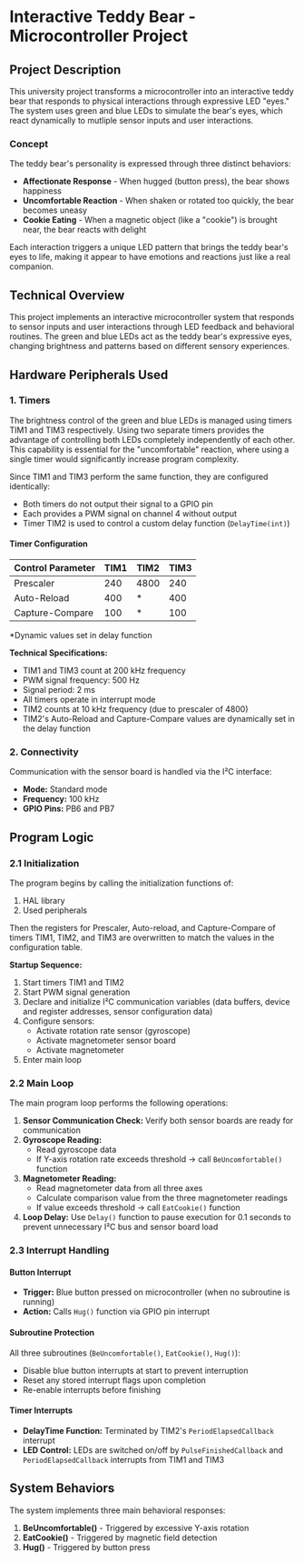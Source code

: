 # Interactive Teddy Bear - Microcontroller Project
## Project Description

This university project transforms a microcontroller into an interactive teddy bear that responds to physical interactions through expressive LED "eyes." The system uses green and blue LEDs to simulate the bear's eyes, which react dynamically to mutliple sensor inputs and user interactions.

### Concept

The teddy bear's personality is expressed through three distinct behaviors:
- **Affectionate Response** - When hugged (button press), the bear shows happiness
- **Uncomfortable Reaction** - When shaken or rotated too quickly, the bear becomes uneasy
- **Cookie Eating** - When a magnetic object (like a "cookie") is brought near, the bear reacts with delight

Each interaction triggers a unique LED pattern that brings the teddy bear's eyes to life, making it appear to have emotions and reactions just like a real companion.

## Technical Overview

This project implements an interactive microcontroller system that responds to sensor inputs and user interactions through LED feedback and behavioral routines. The green and blue LEDs act as the teddy bear's expressive eyes, changing brightness and patterns based on different sensory experiences.

## Hardware Peripherals Used

### 1. Timers

The brightness control of the green and blue LEDs is managed using timers TIM1 and TIM3 respectively. Using two separate timers provides the advantage of controlling both LEDs completely independently of each other. This capability is essential for the "uncomfortable" reaction, where using a single timer would significantly increase program complexity.

Since TIM1 and TIM3 perform the same function, they are configured identically:
- Both timers do not output their signal to a GPIO pin
- Each provides a PWM signal on channel 4 without output
- Timer TIM2 is used to control a custom delay function (`DelayTime(int)`)

#### Timer Configuration

| Control Parameter | TIM1 | TIM2 | TIM3 |
|-------------------|------|------|------|
| Prescaler         | 240  | 4800 | 240  |
| Auto-Reload       | 400  | *    | 400  |
| Capture-Compare   | 100  | *    | 100  |

*Dynamic values set in delay function

**Technical Specifications:**
- TIM1 and TIM3 count at 200 kHz frequency
- PWM signal frequency: 500 Hz
- Signal period: 2 ms
- All timers operate in interrupt mode
- TIM2 counts at 10 kHz frequency (due to prescaler of 4800)
- TIM2's Auto-Reload and Capture-Compare values are dynamically set in the delay function

### 2. Connectivity

Communication with the sensor board is handled via the I²C interface:
- **Mode:** Standard mode
- **Frequency:** 100 kHz  
- **GPIO Pins:** PB6 and PB7

## Program Logic

### 2.1 Initialization

The program begins by calling the initialization functions of:
1. HAL library
2. Used peripherals

Then the registers for Prescaler, Auto-reload, and Capture-Compare of timers TIM1, TIM2, and TIM3 are overwritten to match the values in the configuration table.

**Startup Sequence:**
1. Start timers TIM1 and TIM2
2. Start PWM signal generation
3. Declare and initialize I²C communication variables (data buffers, device and register addresses, sensor configuration data)
4. Configure sensors:
   - Activate rotation rate sensor (gyroscope)
   - Activate magnetometer sensor board
   - Activate magnetometer
5. Enter main loop

### 2.2 Main Loop

The main program loop performs the following operations:

1. **Sensor Communication Check:** Verify both sensor boards are ready for communication
2. **Gyroscope Reading:** 
   - Read gyroscope data
   - If Y-axis rotation rate exceeds threshold → call `BeUncomfortable()` function
3. **Magnetometer Reading:**
   - Read magnetometer data from all three axes
   - Calculate comparison value from the three magnetometer readings
   - If value exceeds threshold → call `EatCookie()` function
4. **Loop Delay:** Use `Delay()` function to pause execution for 0.1 seconds to prevent unnecessary I²C bus and sensor board load

### 2.3 Interrupt Handling

#### Button Interrupt
- **Trigger:** Blue button pressed on microcontroller (when no subroutine is running)
- **Action:** Calls `Hug()` function via GPIO pin interrupt

#### Subroutine Protection
All three subroutines (`BeUncomfortable()`, `EatCookie()`, `Hug()`):
- Disable blue button interrupts at start to prevent interruption
- Reset any stored interrupt flags upon completion
- Re-enable interrupts before finishing

#### Timer Interrupts
- **DelayTime Function:** Terminated by TIM2's `PeriodElapsedCallback` interrupt
- **LED Control:** LEDs are switched on/off by `PulseFinishedCallback` and `PeriodElapsedCallback` interrupts from TIM1 and TIM3

## System Behaviors

The system implements three main behavioral responses:

1. **BeUncomfortable()** - Triggered by excessive Y-axis rotation
2. **EatCookie()** - Triggered by magnetic field detection
3. **Hug()** - Triggered by button press
